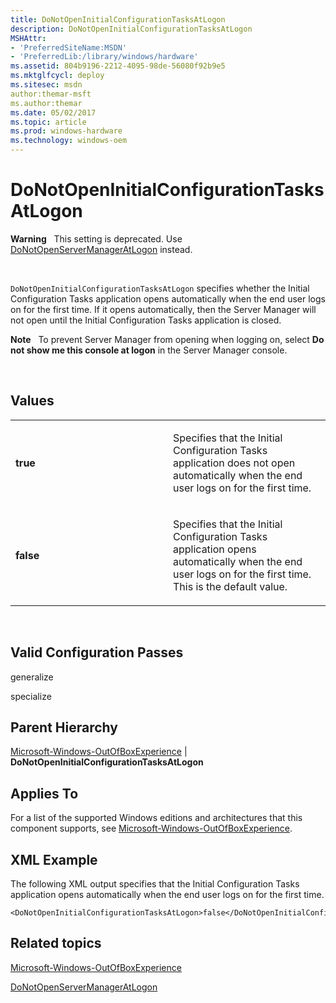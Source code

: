 ```yaml
---
title: DoNotOpenInitialConfigurationTasksAtLogon
description: DoNotOpenInitialConfigurationTasksAtLogon
MSHAttr:
- 'PreferredSiteName:MSDN'
- 'PreferredLib:/library/windows/hardware'
ms.assetid: 804b9196-2212-4095-98de-56080f92b9e5
ms.mktglfcycl: deploy
ms.sitesec: msdn
author:themar-msft
ms.author:themar
ms.date: 05/02/2017
ms.topic: article
ms.prod: windows-hardware
ms.technology: windows-oem
---
```


# DoNotOpenInitialConfigurationTasksAtLogon


**Warning**  
This setting is deprecated. Use [DoNotOpenServerManagerAtLogon](microsoft-windows-servermanager-svrmgrnc-donotopenservermanageratlogon.md) instead.

 

`DoNotOpenInitialConfigurationTasksAtLogon` specifies whether the Initial Configuration Tasks application opens automatically when the end user logs on for the first time. If it opens automatically, then the Server Manager will not open until the Initial Configuration Tasks application is closed.

**Note**  
To prevent Server Manager from opening when logging on, select **Do not show me this console at logon** in the Server Manager console.

 

## Values


<table>
<colgroup>
<col width="50%" />
<col width="50%" />
</colgroup>
<tbody>
<tr class="odd">
<td><p><strong>true</strong></p></td>
<td><p>Specifies that the Initial Configuration Tasks application does not open automatically when the end user logs on for the first time.</p></td>
</tr>
<tr class="even">
<td><p><strong>false</strong></p></td>
<td><p>Specifies that the Initial Configuration Tasks application opens automatically when the end user logs on for the first time. This is the default value.</p></td>
</tr>
</tbody>
</table>

 

## Valid Configuration Passes


generalize

specialize

## Parent Hierarchy


[Microsoft-Windows-OutOfBoxExperience](microsoft-windows-outofboxexperience.md) | **DoNotOpenInitialConfigurationTasksAtLogon**

## Applies To


For a list of the supported Windows editions and architectures that this component supports, see [Microsoft-Windows-OutOfBoxExperience](microsoft-windows-outofboxexperience.md).

## XML Example


The following XML output specifies that the Initial Configuration Tasks application opens automatically when the end user logs on for the first time.

```
<DoNotOpenInitialConfigurationTasksAtLogon>false</DoNotOpenInitialConfigurationTasksAtLogon>
```

## Related topics


[Microsoft-Windows-OutOfBoxExperience](microsoft-windows-outofboxexperience.md)

[DoNotOpenServerManagerAtLogon](microsoft-windows-servermanager-svrmgrnc-donotopenservermanageratlogon.md)

 

 







